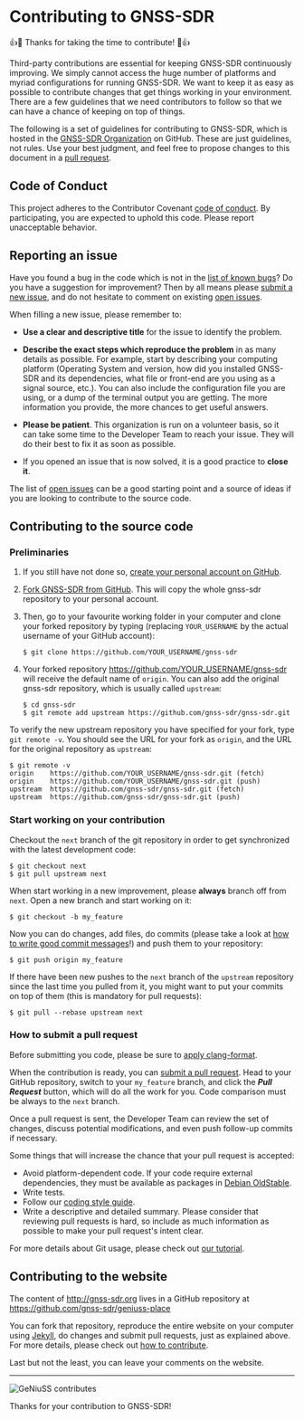 # Contributing to GNSS-SDR

:+1::tada: Thanks for taking the time to contribute! :tada::+1:

Third-party contributions are essential for keeping GNSS-SDR
continuously improving. We simply cannot access the huge number of
platforms and myriad configurations for running GNSS-SDR. We want to
keep it as easy as possible to contribute changes that get things
working in your environment. There are a few guidelines that we need
contributors to follow so that we can have a chance of keeping on top of
things.

The following is a set of guidelines for contributing to GNSS-SDR, which
is hosted in the [GNSS-SDR Organization](https://github.com/gnss-sdr) on
GitHub. These are just guidelines, not rules. Use your best judgment,
and feel free to propose changes to this document in a [pull
request](#how-to-submit-a-pull-request).

## Code of Conduct

This project adheres to the Contributor Covenant [code of
conduct](CODE_OF_CONDUCT.md). By participating, you are expected to
uphold this code. Please report unacceptable behavior.

## Reporting an issue

Have you found a bug in the code which is not in the [list of known
bugs](https://github.com/gnss-sdr/gnss-sdr/issues)? Do you have a
suggestion for improvement? Then by all means please [submit a new
issue](https://github.com/gnss-sdr/gnss-sdr/issues/new), and do not
hesitate to comment on existing [open
issues](https://github.com/gnss-sdr/gnss-sdr/issues).

When filling a new issue, please remember to:

 * **Use a clear and descriptive title** for the issue to identify the
problem.

 * **Describe the exact steps which reproduce the problem** in as many
details as possible. For example, start by describing your computing
platform (Operating System and version, how did you installed GNSS-SDR
and its dependencies, what file or front-end are you using as a signal
source, etc.). You can also include the configuration file you are
using, or a dump of the terminal output you are getting. The more
information you provide, the more chances to get useful answers.

 * **Please be patient**. This organization is run on a volunteer basis,
so it can take some time to the Developer Team to reach your issue.
They will do their best to fix it as soon as possible.

 * If you opened an issue that is now solved, it is a good practice to
**close it**.

The list of [open issues](https://github.com/gnss-sdr/gnss-sdr/issues)
can be a good starting point and a source of ideas if you are looking to
contribute to the source code.


## Contributing to the source code

### Preliminaries

   1. If you still have not done so, [create your personal account on
GitHub](https://github.com/join).

   2. [Fork GNSS-SDR from
GitHub](https://github.com/gnss-sdr/gnss-sdr/fork). This will copy the
whole gnss-sdr repository to your personal account.

   3. Then, go to your favourite working folder in your computer and
clone your forked repository by typing (replacing ```YOUR_USERNAME``` by
the actual username of your GitHub account):

          $ git clone https://github.com/YOUR_USERNAME/gnss-sdr

   4. Your forked repository https://github.com/YOUR_USERNAME/gnss-sdr
will receive the default name of `origin`. You can also add the original
gnss-sdr repository, which is usually called `upstream`:

          $ cd gnss-sdr
          $ git remote add upstream https://github.com/gnss-sdr/gnss-sdr.git

To verify the new upstream repository you have specified for your fork,
type `git remote -v`. You should see the URL for your fork as `origin`,
and the URL for the original repository as `upstream`:

```
$ git remote -v
origin    https://github.com/YOUR_USERNAME/gnss-sdr.git (fetch)
origin    https://github.com/YOUR_USERNAME/gnss-sdr.git (push)
upstream  https://github.com/gnss-sdr/gnss-sdr.git (fetch)
upstream  https://github.com/gnss-sdr/gnss-sdr.git (push)
```

### Start working on your contribution

Checkout the `next` branch of the git repository in order to get
synchronized with the latest development code:

```
$ git checkout next
$ git pull upstream next
```

When start working in a new improvement, please **always** branch off
from `next`. Open a new branch and start working on it:

```
$ git checkout -b my_feature
```

Now you can do changes, add files, do commits (please take a look at
[how to write good commit
messages](https://chris.beams.io/posts/git-commit/)!) and push them to
your repository:

```
$ git push origin my_feature
```

If there have been new pushes to the `next` branch of the `upstream`
repository since the last time you pulled from it, you might want to put
your commits on top of them (this is mandatory for pull requests):

```
$ git pull --rebase upstream next
```

### How to submit a pull request

Before submitting you code, please be sure to [apply clang-format](http://gnss-sdr.org/coding-style/#use-tools-for-automated-code-formatting).

When the contribution is ready, you can [submit a pull
request](https://github.com/gnss-sdr/gnss-sdr/compare/). Head to your
GitHub repository, switch to your `my_feature` branch, and click the
_**Pull Request**_ button, which will do all the work for you. Code
comparison must be always to the `next` branch.

Once a pull request is sent, the Developer Team can review the set of
changes, discuss potential modifications, and even push follow-up
commits if necessary.

Some things that will increase the chance that your pull request is
accepted:

 * Avoid platform-dependent code. If your code require external
 dependencies, they must be available as packages in [Debian OldStable](https://wiki.debian.org/DebianOldStable).
 * Write tests.
 * Follow our [coding style guide](http://gnss-sdr.org/coding-style/).
 * Write a descriptive and detailed summary. Please consider that
reviewing pull requests is hard, so include as much information as
possible to make your pull request's intent clear.

For more details about Git usage, please check out [our
tutorial](http://gnss-sdr.org/docs/tutorials/using-git/).


## Contributing to the website

The content of http://gnss-sdr.org lives in a GitHub repository at
https://github.com/gnss-sdr/geniuss-place

You can fork that repository, reproduce the entire website on your
computer using [Jekyll](https://jekyllrb.com/), do changes and submit
pull requests, just as explained above. For more details, please check
out [how to contribute](http://gnss-sdr.org/contribute/).

Last but not the least, you can leave your comments on the website.


------



![GeNiuSS
contributes](http://gnss-sdr.org/assets/images/geniuss-contribute.png)

Thanks for your contribution to GNSS-SDR!
